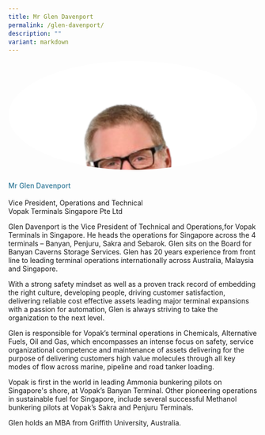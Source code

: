 ```yaml
---
title: Mr Glen Davenport
permalink: /glen-davenport/
description: ""
variant: markdown
---
```

<div class="row"> 
<div class="col is-3"><img src="/images/Speakers/2024/Speaker_-_Mr_Glen_Davenport.png" alt="Mr Glen Davenport" class="image-adjust"></div> 
<div class="col is-9 speaker-details"> <h4>Mr Glen Davenport</h4> <p>Vice President, Operations and Technical<br>Vopak Terminals Singapore Pte Ltd</p> <p>          

<p>Glen Davenport is the Vice President of Technical and Operations,for Vopak Terminals in Singapore. He heads the operations for Singapore across the 4 terminals – Banyan, Penjuru, Sakra and Sebarok. Glen sits on the Board for Banyan Caverns Storage Services. Glen has 20 years experience from front line to leading
terminal operations internationally across Australia, Malaysia and Singapore.</p>

<p>With a strong safety mindset as well as a proven track record of
embedding the right culture, developing people, driving customer
satisfaction, delivering reliable cost effective assets leading major
terminal expansions with a passion for automation, Glen is always
striving to take the organization to the next level.</p>

<p>Glen is responsible for Vopak’s terminal operations in Chemicals,
Alternative Fuels, Oil and Gas, which encompasses an intense focus
on safety, service organizational competence and maintenance of
assets delivering for the purpose of delivering customers high value
molecules through all key modes of flow across marine, pipeline and
road tanker loading.</p>

<p>Vopak is first in the world in leading Ammonia bunkering pilots on
Singapore's shore, at Vopak’s Banyan Terminal. Other pioneering
operations in sustainable fuel for Singapore, include several
successful Methanol bunkering pilots at Vopak’s Sakra and Penjuru
Terminals.</p>

<p>Glen holds an MBA from Griffith University, Australia.</p>
</div>
  </div>
<style type="text/css"> 
  .image-adjust{
		object-fit: cover;
		height: 220px;
		width: 100%;
		border-radius:50%;
		object-position: top center;
	}
    .is-left{
      text-align: left;
    }
    h4{
      font-weight: 500; 
      color: #337B9A !important;
    }
     .speaker-details p { text-align: justified; }
  </style>
